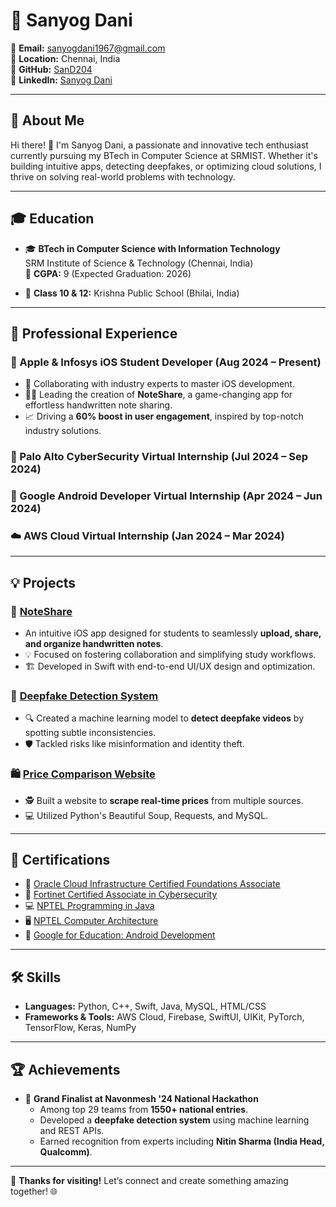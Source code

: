 # 🌟 Sanyog Dani

📧 **Email:** sanyogdani1967@gmail.com  
📍 **Location:** Chennai, India  
🐙 **GitHub:** [SanD204](https://github.com/SanD204)  
🔗 **LinkedIn:** [Sanyog Dani](https://www.linkedin.com/in/sanyog-dani-3936a624b/)

---

## 🚀 About Me
Hi there! 👋 I'm Sanyog Dani, a passionate and innovative tech enthusiast currently pursuing my BTech in Computer Science at SRMIST. Whether it's building intuitive apps, detecting deepfakes, or optimizing cloud solutions, I thrive on solving real-world problems with technology.

---

## 🎓 Education
- 🎓 **BTech in Computer Science with Information Technology**  
  SRM Institute of Science & Technology (Chennai, India)  
  🎯 **CGPA:** 9 (Expected Graduation: 2026)

- 🏫 **Class 10 & 12:** Krishna Public School (Bhilai, India)

---

## 💼 Professional Experience

### 🍏 Apple & Infosys iOS Student Developer (Aug 2024 – Present)
- 🚀 Collaborating with industry experts to master iOS development.
- 🧑‍💻 Leading the creation of **NoteShare**, a game-changing app for effortless handwritten note sharing.
- 📈 Driving a **60% boost in user engagement**, inspired by top-notch industry solutions.

### 🔐 Palo Alto CyberSecurity Virtual Internship (Jul 2024 – Sep 2024)

### 🤖 Google Android Developer Virtual Internship (Apr 2024 – Jun 2024)

### ☁️ AWS Cloud Virtual Internship (Jan 2024 – Mar 2024)

---

## 💡 Projects

### 📘 [NoteShare](https://github.com/SanD204/NoteShare)
- An intuitive iOS app designed for students to seamlessly **upload, share, and organize handwritten notes**.
- 💡 Focused on fostering collaboration and simplifying study workflows.
- 🏗️ Developed in Swift with end-to-end UI/UX design and optimization.

### 🎥 [Deepfake Detection System](https://github.com/SanD204/DeepFaked-Video-Detection)
- 🔍 Created a machine learning model to **detect deepfake videos** by spotting subtle inconsistencies.
- 🛡️ Tackled risks like misinformation and identity theft.

### 🛍️ [Price Comparison Website](https://github.com/SanD204/Price-Comparison-Website-using-web-scraping)
- 🕵️ Built a website to **scrape real-time prices** from multiple sources.
- 💻 Utilized Python's Beautiful Soup, Requests, and MySQL.

---

## 🏅 Certifications
- 📜 [Oracle Cloud Infrastructure Certified Foundations Associate](https://github.com/SanD204/My-certificates/blob/main/Global%20Certificate/Oracle/eCertificate.pdf)
- 🔐 [Fortinet Certified Associate in Cybersecurity](https://github.com/SanD204/My-certificates/blob/main/Global%20Certificate/Fortinet/Fortinet_Certified_Associate_in_Cybersecurity.pdf)
- 💻 [NPTEL Programming in Java](https://github.com/SanD204/My-certificates/blob/main/NPTEL/Programming%20In%20Java.pdf)
- 🖥️ [NPTEL Computer Architecture](https://github.com/SanD204/My-certificates/blob/main/NPTEL/Computer%20Architecture.pdf)
- 📱 [Google for Education: Android Development](https://github.com/SanD204/My-certificates/blob/main/AICTE/GOOGLE%20ANDROID%20DEVELOPMENT%20INTERNSHIP.pdf)

---

## 🛠️ Skills
- **Languages:** Python, C++, Swift, Java, MySQL, HTML/CSS  
- **Frameworks & Tools:** AWS Cloud, Firebase, SwiftUI, UIKit, PyTorch, TensorFlow, Keras, NumPy

---

## 🏆 Achievements
- 🥇 **Grand Finalist at Navonmesh '24 National Hackathon**  
  - Among top 29 teams from **1550+ national entries**.  
  - Developed a **deepfake detection system** using machine learning and REST APIs.  
  - Earned recognition from experts including **Nitin Sharma (India Head, Qualcomm)**.

---

🎉 **Thanks for visiting!** Let’s connect and create something amazing together! 🌐

